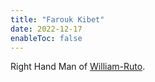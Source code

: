 ```yaml
---
title: "Farouk Kibet"
date: 2022-12-17
enableToc: false
---
```


Right Hand Man of [William-Ruto](notes/William-Ruto.md). 